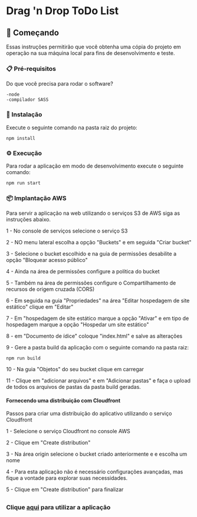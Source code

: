 # Drag 'n Drop ToDo List


## 🚀 Começando

Essas instruções permitirão que você obtenha uma cópia do projeto em operação na sua máquina local para fins de desenvolvimento e teste.

### 📋 Pré-requisitos

Do que você precisa para rodar o software?

```
-node
-compilador SASS
```

### 🔧 Instalação

Execute o seguinte comando na pasta raiz do projeto:

```
npm install
```

### ⚙️ Execução

Para rodar a aplicação em modo de desenvolvimento execute o seguinte comando:

```
npm run start
```

### 📦 Implantação AWS

Para servir a aplicação na web utilizando o serviços S3 de AWS siga as instruções abaixo.

1 - No console de serviços selecione o serviço S3

2 - NO menu lateral escolha a opção "Buckets" e em seguida "Criar bucket"

3 - Selecione o bucket escolhido e na guia de permissões desabilite a opção "Bloquear acesso público"

4 - Ainda na área de permissões configure a política do bucket 

5 - Também na área de permissões configure o Compartilhamento de recursos de origem cruzada (CORS)

6 - Em seguida na guia "Propriedades" na área "Editar hospedagem de site estático" clique em "Editar"

7 - Em "hospedagem de site estático marque a opção "Ativar" e em tipo de hospedagem marque a opção "Hospedar um site estático"

8 - em "Documento de ídice" coloque "index.html" e salve as alterações

9 - Gere a pasta build da aplicação com o seguinte comando na pasta raiz:

```
npm run build
```
10 - Na guia "Objetos" do seu bucket clique em carregar

11 - Clique em "adicionar arquivos" e em "Adicionar pastas" e faça o upload de todos os arquivos de pastas da pasta build geradas.

#### Fornecendo uma distribuição com Cloudfront

Passos para criar uma distribuição do aplicativo utilizando o serviço Cloudfront

1 - Selecione o serviço Cloudfront no console AWS

2 - Clique em "Create distribution"

3 - Na área origin selecione o bucket criado anteriormente e e escolha um nome

4 - Para esta aplicação não é necessário configurações avançadas, mas fique a vontade para explorar suas necessidades.

5 - Clique em "Create distribution" para finalizar

##

### Clique [aqui](http://teste-tantaculo.s3-website-sa-east-1.amazonaws.com) para utilizar a aplicação